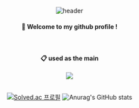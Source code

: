 <div align=center>
 
![header](https://capsule-render.vercel.app/api?type=Waving&color=166660&animation=fadeIn&height=300&text=KSG_Github)


####  :wave: Welcome to my github profile !

<br/>

####  :clipboard: used as the main
 <img src="https://img.shields.io/badge/JAVA-007396?style=for-the-badge&logo=Java&logoColor=white">

<br/>
<br/>

[![Solved.ac
프로필](http://mazassumnida.wtf/api/v2/generate_badge?boj=ksg1227)](https://solved.ac/ksg1227) ![Anurag's GitHub stats](https://github-readme-stats.vercel.app/api?username=ksg1227&show_icons=true&theme=default)

</div>




<!--
**ksg1227/ksg1227** is a ✨ _special_ ✨ repository because its `README.md` (this file) appears on your GitHub profile.


Here are some ideas to get you started:

- 🔭 I’m currently working on ...
- 🌱 I’m currently learning ...
- 👯 I’m looking to collaborate on ...
- 🤔 I’m looking for help with ...
- 💬 Ask me about ...
- 📫 How to reach me: ...
- 😄 Pronouns: ...
- ⚡ Fun fact: ...
-->
